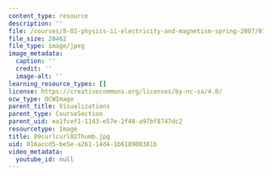 ```yaml
---
content_type: resource
description: ''
file: /courses/8-02-physics-ii-electricity-and-magnetism-spring-2007/016accd5be5ea26114d41b618908381b_09curlcurl02Thumb.jpg
file_size: 20462
file_type: image/jpeg
image_metadata:
  caption: ''
  credit: ''
  image-alt: ''
learning_resource_types: []
license: https://creativecommons.org/licenses/by-nc-sa/4.0/
ocw_type: OCWImage
parent_title: Visualizations
parent_type: CourseSection
parent_uid: ea1fcef1-1143-e57e-2f48-a97bf8747dc2
resourcetype: Image
title: 09curlcurl02Thumb.jpg
uid: 016accd5-be5e-a261-14d4-1b618908381b
video_metadata:
  youtube_id: null
---
```

